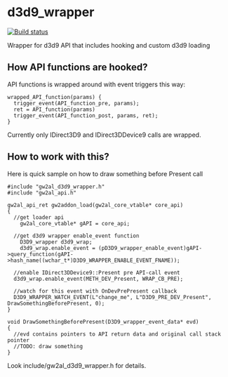 # d3d9_wrapper

[![Build status](https://ci.appveyor.com/api/projects/status/4dxo5hw1sq6p67lx?svg=true)](https://ci.appveyor.com/project/megai2/d3d9-wrapper)

Wrapper for d3d9 API that includes hooking and custom d3d9 loading

## How API functions are hooked?

API functions is wrapped around with event triggers this way:

```
wrapped_API_function(params) {
  trigger_event(API_function_pre, params);
  ret = API_function(params)
  trigger_event(API_function_post, params, ret);
}
```

Currently only IDirect3D9 and IDirect3DDevice9 calls are wrapped.

## How to work with this?

Here is quick sample on how to draw something before Present call

```
#include "gw2al_d3d9_wrapper.h"
#include "gw2al_api.h"

gw2al_api_ret gw2addon_load(gw2al_core_vtable* core_api)
{
  //get loader api
	gw2al_core_vtable* gAPI = core_api;

  //get d3d9 wrapper enable_event function
	D3D9_wrapper d3d9_wrap;
	d3d9_wrap.enable_event = (pD3D9_wrapper_enable_event)gAPI->query_function(gAPI->hash_name((wchar_t*)D3D9_WRAPPER_ENABLE_EVENT_FNAME));  
  
  //enable IDirect3DDevice9::Present pre API-call event
  d3d9_wrap.enable_event(METH_DEV_Present, WRAP_CB_PRE);
  
  //watch for this event with OnDevPrePresent callback
  D3D9_WRAPPER_WATCH_EVENT(L"change_me", L"D3D9_PRE_DEV_Present", DrawSomethingBeforePresent, 0);    
}

void DrawSomethingBeforePresent(D3D9_wrapper_event_data* evd)
{
  //evd contains pointers to API return data and original call stack pointer
  //TODO: draw something
}

```

Look include/gw2al_d3d9_wrapper.h for details.
